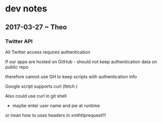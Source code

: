 dev notes
===


## 2017-03-27 ~ Theo

### Twitter API

All Twitter access requires authentication

If our apps are hosted on GitHub - should not keep authentication data on public repo

therefore cannot use GH to keep scripts with authentication info

Google script supports curl (fetch )

Also could use curl in git shell
* maybe enter user name and pw at runtime


or lrean how to uses headers in xmlhttprequest!!!
